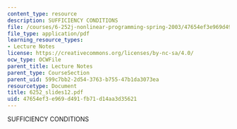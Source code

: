 ```yaml
---
content_type: resource
description: SUFFICIENCY CONDITIONS
file: /courses/6-252j-nonlinear-programming-spring-2003/47654ef3e969d491fb71d14aa3d35621_6252_slides12.pdf
file_type: application/pdf
learning_resource_types:
- Lecture Notes
license: https://creativecommons.org/licenses/by-nc-sa/4.0/
ocw_type: OCWFile
parent_title: Lecture Notes
parent_type: CourseSection
parent_uid: 599c7bb2-2d54-3763-b755-47b1da3073ea
resourcetype: Document
title: 6252_slides12.pdf
uid: 47654ef3-e969-d491-fb71-d14aa3d35621
---
```

SUFFICIENCY CONDITIONS